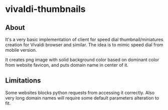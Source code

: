 # vivaldi-thumbnails

## About
It's a very basic implementation of client for speed dial thumbnail/miniatures creation for Vivaldi browser and similar. The idea is to mimic speed dial from mobile version.

It creates png image with solid background color based on dominant color from website favicon, and puts domain name in center of it.

## Limitations
Some websites blocks python requests from accessing it correctly. Also very long domain names will require some default parameters alteration to fit.
